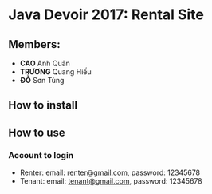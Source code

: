 # Java Devoir 2017: Rental Site 

## Members:
- **CAO** Anh Quân
- **TRƯƠNG** Quang Hiếu 
- **ĐỖ** Sơn Tùng

## How to install

## How to use
 

### Account to login
- Renter: email: renter@gmail.com, password: 12345678
- Tenant: email: tenant@gmail.com, password: 12345678
